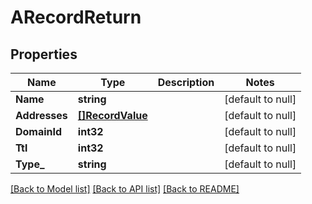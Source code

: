 # ARecordReturn

## Properties
Name | Type | Description | Notes
------------ | ------------- | ------------- | -------------
**Name** | **string** |  | [default to null]
**Addresses** | [**[]RecordValue**](RecordValue.md) |  | [default to null]
**DomainId** | **int32** |  | [default to null]
**Ttl** | **int32** |  | [default to null]
**Type_** | **string** |  | [default to null]

[[Back to Model list]](../README.md#documentation-for-models) [[Back to API list]](../README.md#documentation-for-api-endpoints) [[Back to README]](../README.md)


